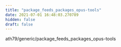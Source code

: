 ```yaml
---
title: "package_feeds_packages_opus-tools"
date: 2021-07-01 16:48:03.270789
hidden: false
draft: false
---
```


ath79/generic/package_feeds_packages_opus-tools

